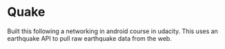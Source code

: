 # Quake

Built this following a networking in android course in udacity. This uses an earthquake API to pull raw earthquake data from the web. 
